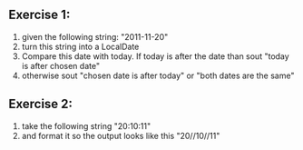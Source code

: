 ## Exercise 1:

1. given the following string: "2011-11-20"
2. turn this string into a LocalDate
3. Compare this date with today. If today is after the date than sout "today is after chosen date"
4. otherwise sout "chosen date is after today" or "both dates are the same"

## Exercise 2:

1. take the following string "20:10:11"
2. and format it so the output looks like this "20//10//11"
